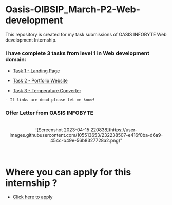 # Oasis-OIBSIP_March-P2-Web-development
This repository is created for my task submissions of OASIS INFOBYTE Web development Internship.
### I have complete 3 tasks from level 1 in Web development domain:

- [Task 1 - Landing Page](https://sairaghunandanpulibandla.github.io/Oasis-OIBSIP_March-P2-Web-development/Task-1%20Landing%20Page/Landing%20page.html)

- [Task 2 - Portfolio Website](https://sairaghunandanpulibandla.github.io/Oasis-OIBSIP_March-P2-Web-development/Task-2%20Portfolio/Portfolio.html)

- [Task 3 - Temperature Converter](https://sairaghunandanpulibandla.github.io/Oasis-OIBSIP_March-P2-Web-development/Task-3%20Temperature%20Converter%20Website/Temperature_Converter.html)

``` 
- If links are dead please let me know!
```



### Offer Letter from OASIS INFOBYTE


<br/>

<center>
![Screenshot 2023-04-15 220838](https://user-images.githubusercontent.com/105513653/232238507-e416f0ba-d6a9-454c-b49e-56b8327728a2.png)"
</center>

<br>
<br>



# Where you can apply for this internship ?

- [Click here to apply](https://oasisinfobyte.com/#features)